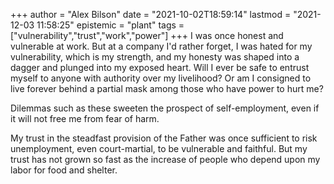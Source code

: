 +++
author = "Alex Bilson"
date = "2021-10-02T18:59:14"
lastmod = "2021-12-03 11:58:25"
epistemic = "plant"
tags = ["vulnerability","trust","work","power"]
+++
I was once honest and vulnerable at work. But at a company I'd rather forget, I was hated for my vulnerability, which is my strength, and my honesty was shaped into a dagger and plunged into my exposed heart. Will I ever be safe to entrust myself to anyone with authority over my livelihood? Or am I consigned to live forever behind a partial mask among those who have power to hurt me?

Dilemmas such as these sweeten the prospect of self-employment, even if it will not free me from fear of harm.

My trust in the steadfast provision of the Father was once sufficient to risk unemployment, even court-martial, to be vulnerable and faithful. But my trust has not grown so fast as the increase of people who depend upon my labor for food and shelter.

